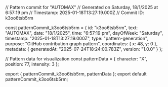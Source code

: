 // Pattern commit for "AUTOMAX"
// Generated on Saturday, 18/1/2025 at 6:57:19 pm
// Timestamp: 2025-01-18T13:27:19.000Z
// Commit ID: k3oo6tsb5rm

const patternCommit_k3oo6tsb5rm = {
  id: "k3oo6tsb5rm",
  text: "AUTOMAX",
  date: "18/1/2025",
  time: "6:57:19 pm",
  dayOfWeek: "Saturday",
  timestamp: "2025-01-18T13:27:19.000Z",
  type: "pattern-generation",
  purpose: "GitHub contribution graph pattern",
  coordinates: {
    x: 48,
    y: 0
  },
  metadata: {
    generatedAt: "2025-07-24T18:24:00.783Z",
    version: "1.0.0"
  }
};

// Pattern data for visualization
const patternData = {
  character: "X",
  position: 77,
  intensity: 3
};

export { patternCommit_k3oo6tsb5rm, patternData };
export default patternCommit_k3oo6tsb5rm;
